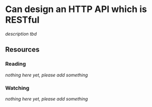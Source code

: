 # Can design an HTTP API which is RESTful
_description tbd_
## Resources
### Reading
_nothing here yet, please add something_
### Watching
_nothing here yet, please add something_
